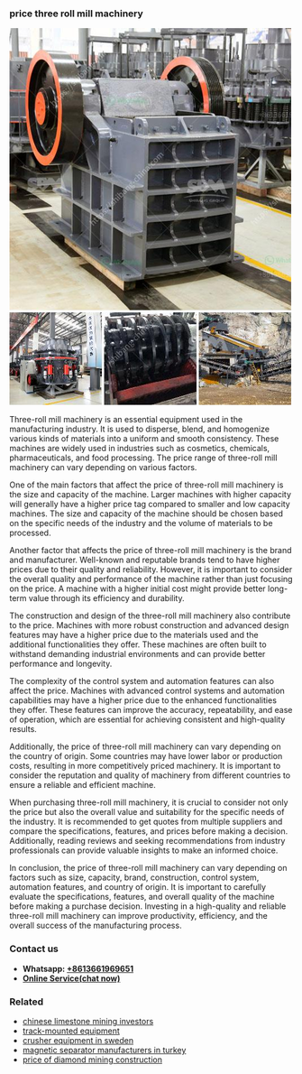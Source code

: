 <h3>price three roll mill machinery</h3><img src='1708498198.jpg' alt=''><p>Three-roll mill machinery is an essential equipment used in the manufacturing industry. It is used to disperse, blend, and homogenize various kinds of materials into a uniform and smooth consistency. These machines are widely used in industries such as cosmetics, chemicals, pharmaceuticals, and food processing. The price range of three-roll mill machinery can vary depending on various factors.</p><p>One of the main factors that affect the price of three-roll mill machinery is the size and capacity of the machine. Larger machines with higher capacity will generally have a higher price tag compared to smaller and low capacity machines. The size and capacity of the machine should be chosen based on the specific needs of the industry and the volume of materials to be processed.</p><p>Another factor that affects the price of three-roll mill machinery is the brand and manufacturer. Well-known and reputable brands tend to have higher prices due to their quality and reliability. However, it is important to consider the overall quality and performance of the machine rather than just focusing on the price. A machine with a higher initial cost might provide better long-term value through its efficiency and durability.</p><p>The construction and design of the three-roll mill machinery also contribute to the price. Machines with more robust construction and advanced design features may have a higher price due to the materials used and the additional functionalities they offer. These machines are often built to withstand demanding industrial environments and can provide better performance and longevity.</p><p>The complexity of the control system and automation features can also affect the price. Machines with advanced control systems and automation capabilities may have a higher price due to the enhanced functionalities they offer. These features can improve the accuracy, repeatability, and ease of operation, which are essential for achieving consistent and high-quality results.</p><p>Additionally, the price of three-roll mill machinery can vary depending on the country of origin. Some countries may have lower labor or production costs, resulting in more competitively priced machinery. It is important to consider the reputation and quality of machinery from different countries to ensure a reliable and efficient machine.</p><p>When purchasing three-roll mill machinery, it is crucial to consider not only the price but also the overall value and suitability for the specific needs of the industry. It is recommended to get quotes from multiple suppliers and compare the specifications, features, and prices before making a decision. Additionally, reading reviews and seeking recommendations from industry professionals can provide valuable insights to make an informed choice.</p><p>In conclusion, the price of three-roll mill machinery can vary depending on factors such as size, capacity, brand, construction, control system, automation features, and country of origin. It is important to carefully evaluate the specifications, features, and overall quality of the machine before making a purchase decision. Investing in a high-quality and reliable three-roll mill machinery can improve productivity, efficiency, and the overall success of the manufacturing process.</p><h3>Contact us</h3><ul><li><strong>Whatsapp:&nbsp;<a href="https://wa.me/8613661969651">+8613661969651</a></strong></li><li><a href="https://swt.shibang-china.com/?git&amp;zhl&amp;price three roll mill machinery"><strong>Online Service(chat now)</strong></a></li></ul><h3>Related</h3><ul><li><a href='chinese limestone mining investors.md'>chinese limestone mining investors</a></li><li><a href='trackmounted equipment.md'>track-mounted equipment</a></li><li><a href='crusher equipment in sweden.md'>crusher equipment in sweden</a></li><li><a href='magnetic separator manufacturers in turkey.md'>magnetic separator manufacturers in turkey</a></li><li><a href='price of diamond mining construction.md'>price of diamond mining construction</a></li></ul>